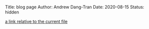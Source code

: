 Title: blog page
Author: Andrew Dang-Tran
Date: 2020-08-15
Status: hidden

[a link relative to the current file]({filename}/blogPost.md)
